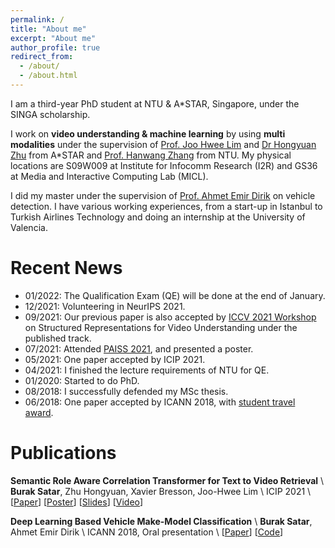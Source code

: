 ```yaml
---
permalink: /
title: "About me"
excerpt: "About me"
author_profile: true
redirect_from: 
  - /about/
  - /about.html
---
```


I am a third-year PhD student at NTU & A*STAR, Singapore, under the SINGA scholarship.

I work on **video understanding & machine learning** by using **multi modalities** under the supervision of [Prof. Joo Hwee Lim](https://scholar.google.com/citations?user=BjEDX4EAAAAJ&hl=en) and [Dr Hongyuan Zhu](https://hongyuanzhu.github.io/) from A*STAR and [Prof. Hanwang Zhang](https://mreallab.github.io/people.html) from NTU. My physical locations are S09W009 at Institute for Infocomm Research (I2R) and GS36 at Media and Interactive Computing Lab (MICL).

I did my master under the supervision of [Prof. Ahmet Emir Dirik](https://scholar.google.com/citations?user=cfgcBIEAAAAJ&hl=tr) on vehicle detection. I have various working experiences, from a start-up in Istanbul to Turkish Airlines Technology and doing an internship at the University of Valencia.

Recent News
======
* 01/2022: The Qualification Exam (QE) will be done at the end of January.
* 12/2021: Volunteering in NeurIPS 2021.
* 09/2021: Our previous paper is also accepted by [ICCV 2021 Workshop](https://sites.google.com/view/srvu-iccv21-workshop) on Structured Representations for Video Understanding under the published track.
* 07/2021: Attended [PAISS 2021](https://project.inria.fr/paiss/), and presented a poster.
* 05/2021: One paper accepted by ICIP 2021.
* 04/2021: I finished the lecture requirements of NTU for QE.
* 01/2020: Started to do PhD.
* 08/2018: I successfully defended my MSc thesis. 
* 06/2018: One paper accepted by ICANN 2018, with [student travel award](https://e-nns.org/student-awards/winners-2018/).


Publications
======

**Semantic Role Aware Correlation Transformer for Text to Video Retrieval** \\
**Burak Satar**, Zhu Hongyuan, Xavier Bresson, Joo-Hwee Lim \\
ICIP 2021 \\
[[Paper](https://ieeexplore.ieee.org/abstract/document/9506267/)] [[Poster](https://drive.google.com/file/d/1zzQESvWLF6S5ylYxvUeGqe6uWZamWTCS/view?usp=sharing)] [[Slides](https://www.google.com/url?q=https%3A%2F%2Fisis-data.science.uva.nl%2Fmettes%2Fsrvu-iccv21%2FPapers%2F03%2Fpresentation_iccv.pdf&sa=D&sntz=1&usg=AFQjCNHamUL7VE4gqopeVi2_mxwMMrhXfQ)] [[Video](https://www.youtube.com/watch?v=M7dHgv8fIkU)]

**Deep Learning Based Vehicle Make-Model Classification** \\
**Burak Satar**, Ahmet Emir Dirik \\
ICANN 2018, Oral presentation \\
[[Paper](https://arxiv.org/abs/1809.00953)] [[Code](https://github.com/buraksatar/car-detection-model-prediction)]
